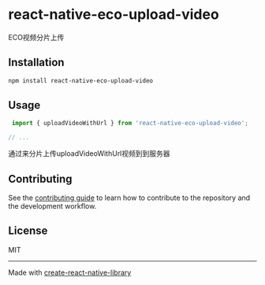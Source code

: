 <!--
 * @Author: 星光 1558471295@qq.com
 * @Date: 2025-08-05 15:27:11
 * @FilePath: \react-native-eco-upload-video\README.md
 * @Description: 
 * Copyright (c) 2025 by 星光, All Rights Reserved. 
-->
# react-native-eco-upload-video

ECO视频分片上传

## Installation


```sh
npm install react-native-eco-upload-video
```


## Usage


```js
 import { uploadVideoWithUrl } from 'react-native-eco-upload-video';

// ...
```
通过来分片上传uploadVideoWithUrl视频到到服务器


## Contributing

See the [contributing guide](CONTRIBUTING.md) to learn how to contribute to the repository and the development workflow.

## License

MIT

---

Made with [create-react-native-library](https://github.com/callstack/react-native-builder-bob)
